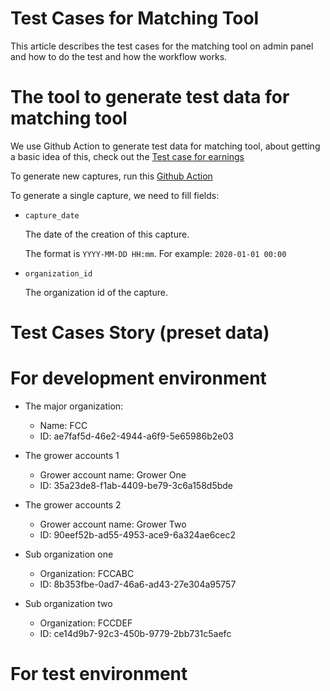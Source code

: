 # Test Cases for Matching Tool

This article describes the test cases for the matching tool on admin panel and how to do the test and how the workflow works.

# The tool to generate test data for matching tool

We use Github Action to generate test data for matching tool, about getting a basic idea of this, check out the [Test case for earnings](https://github.com/Greenstand/treetracker-earnings-api/blob/main/docs/test/testCases.md#how-to-generate-new-earnings)

To generate new captures, run this [Github Action](xxxx)

To generate a single capture, we need to fill fields:

- `capture_date`

  The date of the creation of this capture.

  The format is `YYYY-MM-DD HH:mm`. For example: `2020-01-01 00:00`

- `organization_id`

  The organization id of the capture.

# Test Cases Story (preset data)

# For development environment

- The major organization:

  - Name: FCC
  - ID: ae7faf5d-46e2-4944-a6f9-5e65986b2e03

- The grower accounts 1

  - Grower account name: Grower One
  - ID: 35a23de8-f1ab-4409-be79-3c6a158d5bde

- The grower accounts 2

  - Grower account name: Grower Two
  - ID: 90eef52b-ad55-4953-ace9-6a324ae6cec2

- Sub organization one

  - Organization: FCCABC
  - ID: 8b353fbe-0ad7-46a6-ad43-27e304a95757

- Sub organization two

  - Organization: FCCDEF
  - ID: ce14d9b7-92c3-450b-9779-2bb731c5aefc

# For test environment
